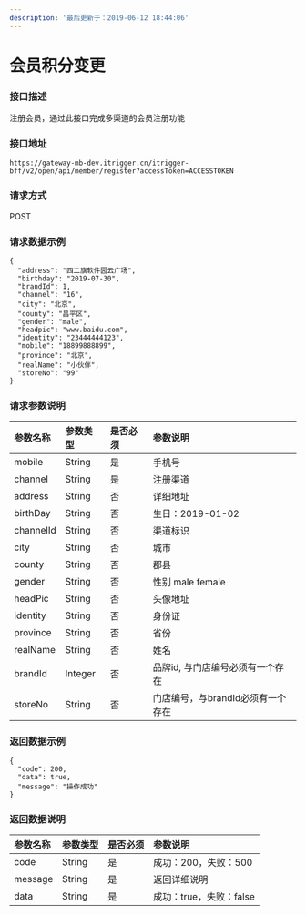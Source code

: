 ```yaml
---
description: '最后更新于：2019-06-12 18:44:06'
---
```


# 会员积分变更

### 接口描述

注册会员，通过此接口完成多渠道的会员注册功能

### 接口地址

```text
https://gateway-mb-dev.itrigger.cn/itrigger-bff/v2/open/api/member/register?accessToken=ACCESSTOKEN
```

### 请求方式

POST

### 请求数据示例

```text
{
  "address": "西二旗软件园云广场",
  "birthday": "2019-07-30",
  "brandId": 1,
  "channel": "16",
  "city": "北京",
  "county": "昌平区",
  "gender": "male",
  "headpic": "www.baidu.com",
  "identity": "23444444123",
  "mobile": "18899888899",
  "province": "北京",
  "realName": "小伙伴",
  "storeNo": "99"
}
```

### 请求参数说明

| 参数名称 | 参数类型 | 是否必须 | 参数说明 |
| :--- | :--- | :--- | :--- |
| mobile | String | 是 | 手机号 |
| channel | String | 是 | 注册渠道 |
| address | String | 否 | 详细地址 |
| birthDay | String | 否 | 生日：2019-01-02 |
| channelId | String | 否 | 渠道标识 |
| city | String | 否 | 城市 |
| county | String | 否 | 郡县 |
| gender | String | 否 | 性别 male female |
| headPic | String | 否 | 头像地址 |
| identity | String | 否 | 身份证 |
| province | String | 否 | 省份 |
| realName | String | 否 | 姓名 |
| brandId | Integer | 否 | 品牌id, 与门店编号必须有一个存在 |
| storeNo | String | 否 | 门店编号，与brandId必须有一个存在 |

### 返回数据示例

```text
{
  "code": 200,
  "data": true,
  "message": "操作成功"
}
```

### 返回数据说明

| 参数名称 | 参数类型 | 是否必须 | 参数说明 |
| :--- | :--- | :--- | :--- |
| code | String | 是 | 成功：200，失败：500 |
| message | String | 是 | 返回详细说明 |
| data | String | 是 | 成功：true，失败：false |

